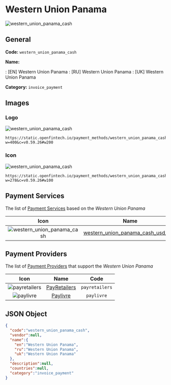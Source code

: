
# Western Union Panama 
![western_union_panama_cash](https://static.openfintech.io/payment_methods/western_union_panama_cash/logo.png?w=400&c=v0.59.26#w200)  

## General 
**Code:** `western_union_panama_cash` 
 
**Name:** 
 
:	[EN] Western Union Panama 
:	[RU] Western Union Panama 
:	[UK] Western Union Panama 
 
**Category:** `invoice_payment` 
 

## Images 

### Logo 
![western_union_panama_cash](https://static.openfintech.io/payment_methods/western_union_panama_cash/logo.png?w=400&c=v0.59.26#w200)  

```
https://static.openfintech.io/payment_methods/western_union_panama_cash/logo.png?w=400&c=v0.59.26#w200
```  

### Icon 
![western_union_panama_cash](https://static.openfintech.io/payment_methods/western_union_panama_cash/icon.png?w=278&c=v0.59.26#w100)  

```
https://static.openfintech.io/payment_methods/western_union_panama_cash/icon.png?w=278&c=v0.59.26#w100
```  

## Payment Services 
 
The list of [Payment Services](/payment-services/) based on the _Western Union Panama_ 

|Icon|Name|Code| 
|:---:|:---:|:---:| 
|![western_union_panama_cash](https://static.openfintech.io/payment_methods/western_union_panama_cash/icon.png?w=278&c=v0.59.26#w100) |[western_union_panama_cash_usd_hpp](/payment-services/western_union_panama_cash_usd_hpp/)|`western_union_panama_cash_usd_hpp`| 
 

## Payment Providers 
 
The list of [Payment Providers](/payment-providers/) that support the _Western Union Panama_ 

|Icon|Name|Code| 
|:---:|:---:|:---:| 
|![payretailers](https://static.openfintech.io/payment_providers/payretailers/icon.svg?w=278&c=v0.59.26#w100) |[PayRetailers](/payment-providers/payretailers/)|`payretailers`| 
|![paylivre](https://static.openfintech.io/payment_providers/paylivre/icon.png?w=278&c=v0.59.26#w100) |[Paylivre](/payment-providers/paylivre/)|`paylivre`| 
 

## JSON Object 

```json
{
  "code":"western_union_panama_cash",
  "vendor":null,
  "name":{
    "en":"Western Union Panama",
    "ru":"Western Union Panama",
    "uk":"Western Union Panama"
  },
  "description":null,
  "countries":null,
  "category":"invoice_payment"
}
```  

